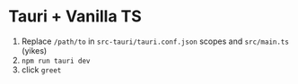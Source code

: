 # Tauri + Vanilla TS

1. Replace `/path/to` in `src-tauri/tauri.conf.json` scopes and `src/main.ts` (yikes)
2. `npm run tauri dev`
3. click `greet`
